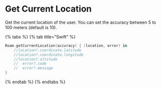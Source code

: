 # Get Current Location

Get the current location of the user. You can set the accuracy between 5 to 100 meters \(default is 10\).

{% tabs %}
{% tab title="Swift" %}
```swift
Roam.getCurrentLocation(accuracy) { (location, error) in
    //location?.coordinate.latitude           
    //location?.coordinate.longitude       
    //location?.altitude
    //  error?.code
    //  error?.message 
}
```
{% endtab %}
{% endtabs %}

